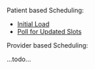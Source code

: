 Patient based Scheduling:

- [Initial Load](patient-scheduling.html#initial-load)
- [Poll for Updated Slots](patient-scheduling.html#poll-for-updated-slots)

Provider based Scheduling:

...todo...
